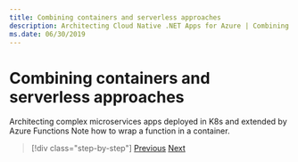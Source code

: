 ```yaml
---
title: Combining containers and serverless approaches
description: Architecting Cloud Native .NET Apps for Azure | Combining Containers and Serverless Approaches
ms.date: 06/30/2019
---
```

# Combining containers and serverless approaches

Architecting complex microservices apps deployed in K8s and extended by Azure Functions
Note how to wrap a function in a container.

> [!div class="step-by-step"]
> [Previous](leveraging-serverless-functions.md)
> [Next](deploying-containers-in-azure.md)
